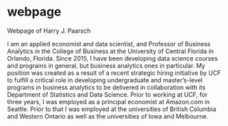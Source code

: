 # webpage
Webpage of Harry J. Paarsch

I am an applied economist and data scientist, and Professor of Business Analytics in the College of Business at the University of Central Florida in
Orlando, Florida.  Since 2015, I have been developing data science courses and programs in general, but business analytics ones in particular.  My 
position was created as a result of a recent strategic hiring initiative by UCF to fulfill a critical role in developing undergraduate and master’s-level
programs in business analytics to be delivered in collaboration with its Department of Statistics and Data Science.  Prior to working at UCF, for three
years, I was employed as a principal economist at Amazon.com in Seattle.  Prior to that I was employed at the universities of British Columbia and Western
Ontario as well as the universities of Iowa and Melbourne.

